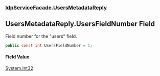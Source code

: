 ### [IdpServiceFacade](../index.md 'IdpServiceFacade').[UsersMetadataReply](index.md 'IdpServiceFacade\.UsersMetadataReply')

## UsersMetadataReply\.UsersFieldNumber Field

Field number for the "users" field\.

```csharp
public const int UsersFieldNumber = 1;
```

#### Field Value
[System\.Int32](https://learn.microsoft.com/en-us/dotnet/api/system.int32 'System\.Int32')